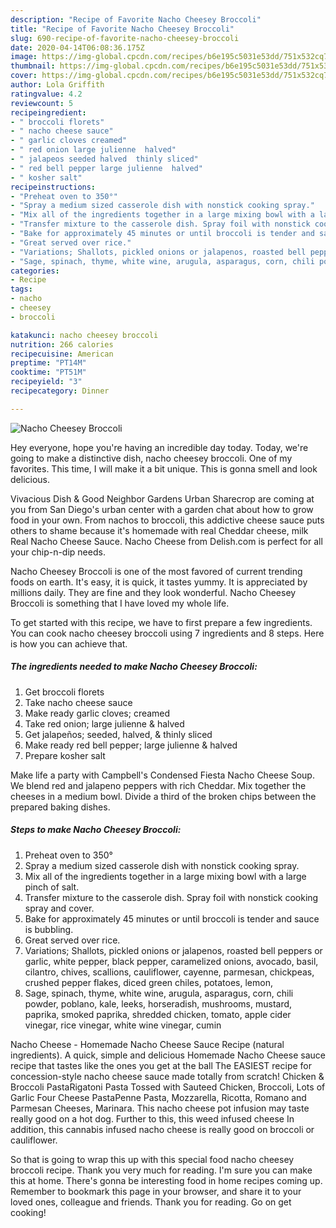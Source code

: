 ```yaml
---
description: "Recipe of Favorite Nacho Cheesey Broccoli"
title: "Recipe of Favorite Nacho Cheesey Broccoli"
slug: 690-recipe-of-favorite-nacho-cheesey-broccoli
date: 2020-04-14T06:08:36.175Z
image: https://img-global.cpcdn.com/recipes/b6e195c5031e53dd/751x532cq70/nacho-cheesey-broccoli-recipe-main-photo.jpg
thumbnail: https://img-global.cpcdn.com/recipes/b6e195c5031e53dd/751x532cq70/nacho-cheesey-broccoli-recipe-main-photo.jpg
cover: https://img-global.cpcdn.com/recipes/b6e195c5031e53dd/751x532cq70/nacho-cheesey-broccoli-recipe-main-photo.jpg
author: Lola Griffith
ratingvalue: 4.2
reviewcount: 5
recipeingredient:
- " broccoli florets"
- " nacho cheese sauce"
- " garlic cloves creamed"
- " red onion large julienne  halved"
- " jalapeos seeded halved  thinly sliced"
- " red bell pepper large julienne  halved"
- " kosher salt"
recipeinstructions:
- "Preheat oven to 350°"
- "Spray a medium sized casserole dish with nonstick cooking spray."
- "Mix all of the ingredients together in a large mixing bowl with a large pinch of salt."
- "Transfer mixture to the casserole dish. Spray foil with nonstick cooking spray and cover."
- "Bake for approximately 45 minutes or until broccoli is tender and sauce is bubbling."
- "Great served over rice."
- "Variations; Shallots, pickled onions or jalapenos, roasted bell peppers or garlic, white pepper, black pepper, caramelized onions, avocado, basil, cilantro, chives, scallions, cauliflower, cayenne, parmesan, chickpeas, crushed pepper flakes, diced green chiles, potatoes, lemon,"
- "Sage, spinach, thyme, white wine, arugula, asparagus, corn, chili powder, poblano, kale, leeks, horseradish, mushrooms, mustard, paprika, smoked paprika, shredded chicken, tomato, apple cider vinegar, rice vinegar, white wine vinegar, cumin"
categories:
- Recipe
tags:
- nacho
- cheesey
- broccoli

katakunci: nacho cheesey broccoli 
nutrition: 266 calories
recipecuisine: American
preptime: "PT14M"
cooktime: "PT51M"
recipeyield: "3"
recipecategory: Dinner

---
```



![Nacho Cheesey Broccoli](https://img-global.cpcdn.com/recipes/b6e195c5031e53dd/751x532cq70/nacho-cheesey-broccoli-recipe-main-photo.jpg)

Hey everyone, hope you're having an incredible day today. Today, we're going to make a distinctive dish, nacho cheesey broccoli. One of my favorites. This time, I will make it a bit unique. This is gonna smell and look delicious.

Vivacious Dish &amp; Good Neighbor Gardens Urban Sharecrop are coming at you from San Diego&#39;s urban center with a garden chat about how to grow food in your own. From nachos to broccoli, this addictive cheese sauce puts others to shame because it&#39;s homemade with real Cheddar cheese, milk Real Nacho Cheese Sauce. Nacho Cheese from Delish.com is perfect for all your chip-n-dip needs.

Nacho Cheesey Broccoli is one of the most favored of current trending foods on earth. It's easy, it is quick, it tastes yummy. It is appreciated by millions daily. They are fine and they look wonderful. Nacho Cheesey Broccoli is something that I have loved my whole life.


To get started with this recipe, we have to first prepare a few ingredients. You can cook nacho cheesey broccoli using 7 ingredients and 8 steps. Here is how you can achieve that.

<!--inarticleads1-->

##### The ingredients needed to make Nacho Cheesey Broccoli:

1. Get  broccoli florets
1. Take  nacho cheese sauce
1. Make ready  garlic cloves; creamed
1. Take  red onion; large julienne &amp; halved
1. Get  jalapeños; seeded, halved, &amp; thinly sliced
1. Make ready  red bell pepper; large julienne &amp; halved
1. Prepare  kosher salt


Make life a party with Campbell&#39;s Condensed Fiesta Nacho Cheese Soup. We blend red and jalapeno peppers with rich Cheddar. Mix together the cheeses in a medium bowl. Divide a third of the broken chips between the prepared baking dishes. 

<!--inarticleads2-->

##### Steps to make Nacho Cheesey Broccoli:

1. Preheat oven to 350°
1. Spray a medium sized casserole dish with nonstick cooking spray.
1. Mix all of the ingredients together in a large mixing bowl with a large pinch of salt.
1. Transfer mixture to the casserole dish. Spray foil with nonstick cooking spray and cover.
1. Bake for approximately 45 minutes or until broccoli is tender and sauce is bubbling.
1. Great served over rice.
1. Variations; Shallots, pickled onions or jalapenos, roasted bell peppers or garlic, white pepper, black pepper, caramelized onions, avocado, basil, cilantro, chives, scallions, cauliflower, cayenne, parmesan, chickpeas, crushed pepper flakes, diced green chiles, potatoes, lemon,
1. Sage, spinach, thyme, white wine, arugula, asparagus, corn, chili powder, poblano, kale, leeks, horseradish, mushrooms, mustard, paprika, smoked paprika, shredded chicken, tomato, apple cider vinegar, rice vinegar, white wine vinegar, cumin


Nacho Cheese - Homemade Nacho Cheese Sauce Recipe (natural ingredients). A quick, simple and delicious Homemade Nacho Cheese sauce recipe that tastes like the ones you get at the ball The EASIEST recipe for concession-style nacho cheese sauce made totally from scratch! Chicken &amp; Broccoli PastaRigatoni Pasta Tossed with Sauteed Chicken, Broccoli, Lots of Garlic Four Cheese PastaPenne Pasta, Mozzarella, Ricotta, Romano and Parmesan Cheeses, Marinara. This nacho cheese pot infusion may taste really good on a hot dog. Further to this, this weed infused cheese In addition, this cannabis infused nacho cheese is really good on broccoli or cauliflower. 

So that is going to wrap this up with this special food nacho cheesey broccoli recipe. Thank you very much for reading. I'm sure you can make this at home. There's gonna be interesting food in home recipes coming up. Remember to bookmark this page in your browser, and share it to your loved ones, colleague and friends. Thank you for reading. Go on get cooking!
